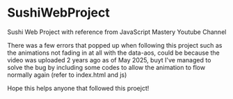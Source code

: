 # SushiWebProject
Sushi Web Project with reference from JavaScript Mastery Youtube Channel 

There was a few errors that popped up when following this project such as the animations not fading in at all 
with the data-aos, could be because the video was uploaded 2 years ago as of May 2025, buyt I've managed to solve 
the bug by including some codes to allow the animation to flow normally again (refer to index.html and js)

Hope this helps anyone that followed this proejct! 

